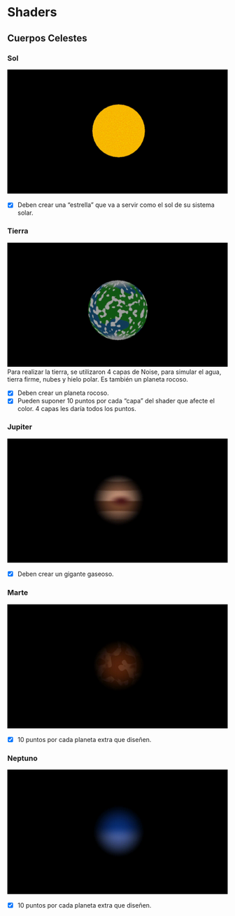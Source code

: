 # Shaders




## Cuerpos Celestes

### Sol
![Sol](Models_Gifs/sun.gif)
- [x] Deben crear una “estrella” que va a servir como el sol de su sistema solar.


### Tierra
![Tierra](Models_Gifs/earth.gif)
Para realizar la tierra, se utilizaron 4 capas de Noise, para simular el agua, tierra firme, nubes y hielo polar. Es también un planeta rocoso.
- [x] Deben crear un planeta rocoso.
- [x] Pueden suponer 10 puntos por cada “capa” del shader que afecte el color. 4 capas les daría todos los puntos.

### Jupiter
![Jupiter](Models_Gifs/jupiter.gif)
- [x] Deben crear un gigante gaseoso.

### Marte
![Marte](Models_Gifs/mars.gif)
- [x] 10 puntos por cada planeta extra que diseñen.

### Neptuno
![Neptuno](Models_Gifs/neptune.gif)
- [x] 10 puntos por cada planeta extra que diseñen.
